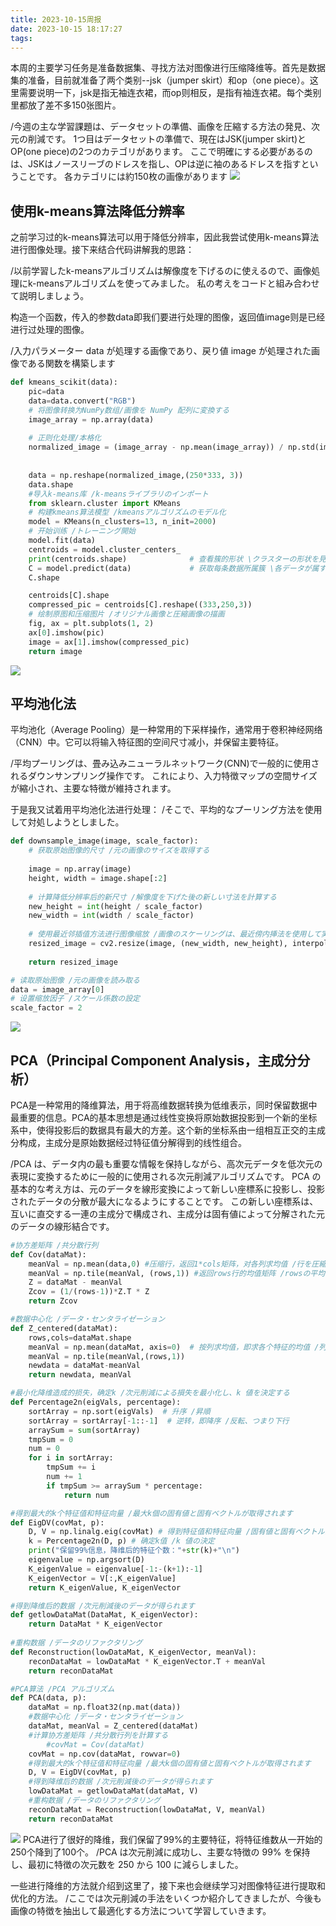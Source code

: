 ```yaml
---
title: 2023-10-15周报
date: 2023-10-15 18:17:27
tags:
---
```

本周的主要学习任务是准备数据集、寻找方法对图像进行压缩降维等。首先是数据集的准备，目前就准备了两个类别--jsk（jumper skirt）和op（one piece）。这里需要说明一下，jsk是指无袖连衣裙，而op则相反，是指有袖连衣裙。每个类别里都放了差不多150张图片。

/今週の主な学習課題は、データセットの準備、画像を圧縮する方法の発見、次元の削減です。 1つ目はデータセットの準備で、現在はJSK(jumper skirt)とOP(one piece)の2つのカテゴリがあります。 ここで明確にする必要があるのは、JSKはノースリーブのドレスを指し、OPは逆に袖のあるドレスを指すということです。 各カテゴリには約150枚の画像があります
![](./2023-10-15周报/op%20and%20jsk.jpg)
## 使用k-means算法降低分辨率
之前学习过的k-means算法可以用于降低分辨率，因此我尝试使用k-means算法进行图像处理。接下来结合代码讲解我的思路：

/以前学習したk-meansアルゴリズムは解像度を下げるのに使えるので、画像処理にk-meansアルゴリズムを使ってみました。 私の考えをコードと組み合わせて説明しましょう。

构造一个函数，传入的参数data即我们要进行处理的图像，返回值image则是已经进行过处理的图像。

/入力パラメーター data が処理する画像であり、戻り値 image が処理された画像である関数を構築します
```py
def kmeans_scikit(data):
    pic=data
    data=data.convert("RGB")
    # 将图像转换为NumPy数组/画像を NumPy 配列に変換する
    image_array = np.array(data)
    
    # 正则化处理/本格化
    normalized_image = (image_array - np.mean(image_array)) / np.std(image_array)
    
    
    data = np.reshape(normalized_image,(250*333, 3))
    data.shape
    #导入k-means库 /k-meansライブラリのインポート
    from sklearn.cluster import KMeans
    # 构建kmeans算法模型 /kmeansアルゴリズムのモデル化
    model = KMeans(n_clusters=13, n_init=2000)
    # 开始训练 /トレーニング開始
    model.fit(data)
    centroids = model.cluster_centers_  
    print(centroids.shape)              # 查看簇的形状 \クラスターの形状を見る
    C = model.predict(data)             # 获取每条数据所属簇 \各データが属するクラスタを取得する
    C.shape

    centroids[C].shape  
    compressed_pic = centroids[C].reshape((333,250,3))
    # 绘制原图和压缩图片 /オリジナル画像と圧縮画像の描画
    fig, ax = plt.subplots(1, 2)
    ax[0].imshow(pic)
    image = ax[1].imshow(compressed_pic)
    return image
```
![](./2023-10-15周报/kmeans-output.png)

## 平均池化法
平均池化（Average Pooling）是一种常用的下采样操作，通常用于卷积神经网络（CNN）中。它可以将输入特征图的空间尺寸减小，并保留主要特征。

/平均プーリングは、畳み込みニューラルネットワーク(CNN)で一般的に使用されるダウンサンプリング操作です。 これにより、入力特徴マップの空間サイズが縮小され、主要な特徴が維持されます。

于是我又试着用平均池化法进行处理：
/そこで、平均的なプーリング方法を使用して対処しようとしました。
```py
def downsample_image(image, scale_factor):
    # 获取原始图像的尺寸 /元の画像のサイズを取得する
    
    image = np.array(image)
    height, width = image.shape[:2]
    
    # 计算降低分辨率后的新尺寸 /解像度を下げた後の新しい寸法を計算する
    new_height = int(height / scale_factor)
    new_width = int(width / scale_factor)
    
    # 使用最近邻插值方法进行图像缩放 /画像のスケーリングは、最近傍内挿法を使用して実行されます
    resized_image = cv2.resize(image, (new_width, new_height), interpolation=cv2.INTER_NEAREST)
    
    return resized_image

# 读取原始图像 /元の画像を読み取る
data = image_array[0]
# 设置缩放因子 /スケール係数の設定
scale_factor = 2
```
![](./2023-10-15周报/downsample-output.png)

## PCA（Principal Component Analysis，主成分分析）
PCA是一种常用的降维算法，用于将高维数据转换为低维表示，同时保留数据中最重要的信息。PCA的基本思想是通过线性变换将原始数据投影到一个新的坐标系中，使得投影后的数据具有最大的方差。这个新的坐标系由一组相互正交的主成分构成，主成分是原始数据经过特征值分解得到的线性组合。

/PCA は、データ内の最も重要な情報を保持しながら、高次元データを低次元の表現に変換するために一般的に使用される次元削減アルゴリズムです。 PCA の基本的な考え方は、元のデータを線形変換によって新しい座標系に投影し、投影されたデータの分散が最大になるようにすることです。 この新しい座標系は、互いに直交する一連の主成分で構成され、主成分は固有値によって分解された元のデータの線形結合です。
```py
#协方差矩阵 /共分散行列
def Cov(dataMat):
	meanVal = np.mean(data,0) #压缩行，返回1*cols矩阵，对各列求均值 /行を圧縮し、1*cols 行列を返し、列を平均化します
	meanVal = np.tile(meanVal, (rows,1)) #返回rows行的均值矩阵 /rowsの平均行列を返します。
	Z = dataMat - meanVal
	Zcov = (1/(rows-1))*Z.T * Z
	return Zcov

#数据中心化 /データ・センタライゼーション
def Z_centered(dataMat):
	rows,cols=dataMat.shape
	meanVal = np.mean(dataMat, axis=0)  # 按列求均值，即求各个特征的均值 /列ごとの平均を求める、つまり、各特徴量の平均を求める
	meanVal = np.tile(meanVal,(rows,1))
	newdata = dataMat-meanVal
	return newdata, meanVal

#最小化降维造成的损失，确定k /次元削減による損失を最小化し、k 値を決定する
def Percentage2n(eigVals, percentage):
	sortArray = np.sort(eigVals)  # 升序 /昇順
	sortArray = sortArray[-1::-1]  # 逆转，即降序 /反転、つまり下行
	arraySum = sum(sortArray)
	tmpSum = 0
	num = 0
	for i in sortArray:
		tmpSum += i
		num += 1
		if tmpSum >= arraySum * percentage:
			return num

#得到最大的k个特征值和特征向量 /最大k個の固有値と固有ベクトルが取得されます
def EigDV(covMat, p):
	D, V = np.linalg.eig(covMat) # 得到特征值和特征向量 /固有値と固有ベクトルが得られます
	k = Percentage2n(D, p) # 确定k值 /k 値の決定
	print("保留99%信息，降维后的特征个数："+str(k)+"\n")
	eigenvalue = np.argsort(D)
	K_eigenValue = eigenvalue[-1:-(k+1):-1]
	K_eigenVector = V[:,K_eigenValue]
	return K_eigenValue, K_eigenVector

#得到降维后的数据 /次元削減後のデータが得られます
def getlowDataMat(DataMat, K_eigenVector):
	return DataMat * K_eigenVector
 
#重构数据 /データのリファクタリング
def Reconstruction(lowDataMat, K_eigenVector, meanVal):
	reconDataMat = lowDataMat * K_eigenVector.T + meanVal
	return reconDataMat

#PCA算法 /PCA アルゴリズム
def PCA(data, p):
	dataMat = np.float32(np.mat(data))
	#数据中心化 /データ・センタライゼーション
	dataMat, meanVal = Z_centered(dataMat)
	#计算协方差矩阵 /共分散行列を計算する
		#covMat = Cov(dataMat)
	covMat = np.cov(dataMat, rowvar=0)
	#得到最大的k个特征值和特征向量 /最大k個の固有値と固有ベクトルが取得されます
	D, V = EigDV(covMat, p)
	#得到降维后的数据 /次元削減後のデータが得られます
	lowDataMat = getlowDataMat(dataMat, V)
	#重构数据 /データのリファクタリング
	reconDataMat = Reconstruction(lowDataMat, V, meanVal)
	return reconDataMat
```
![](./2023-10-15周报/pca-output.png)
PCA进行了很好的降维，我们保留了99%的主要特征，将特征维数从一开始的250个降到了100个。
/PCA は次元削減に成功し、主要な特徴の 99% を保持し、最初に特徴の次元数を 250 から 100 に減らしました。

一些进行降维的方法就介绍到这里了，接下来也会继续学习对图像特征进行提取和优化的方法。
/ここでは次元削減の手法をいくつか紹介してきましたが、今後も画像の特徴を抽出して最適化する方法について学習していきます。